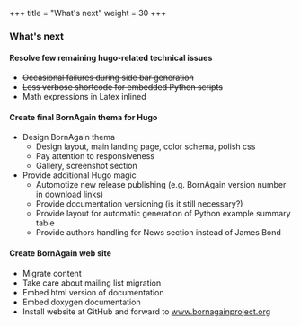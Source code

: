 +++
title = "What's next"
weight = 30
+++

### What's next

#### Resolve few remaining hugo-related technical issues

* ~~Occasional failures during side bar generation~~
* ~~Less verbose shortcode for embedded Python scripts~~
* Math expressions in Latex inlined

#### Create final BornAgain thema for Hugo

* Design BornAgain thema
  * Design layout, main landing page, color schema, polish css
  * Pay attention to responsiveness
  * Gallery, screenshot section
* Provide additional Hugo magic
  * Automotize new release publishing (e.g. BornAgain version number in download links)
  * Provide documentation versioning (is it still necessary?)
  * Provide layout for automatic generation of Python example summary table
  * Provide authors handling for News section instead of James Bond

#### Create BornAgain web site

* Migrate content
* Take care about mailing list migration
* Embed html version of documentation
* Embed doxygen documentation
* Install website at GitHub and forward to www.bornagainproject.org



